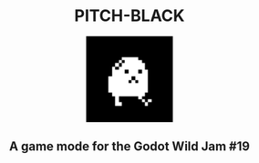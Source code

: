 <H1 style="text-align: center">PITCH-BLACK</H1>
<img src="readme/dude.png" style="display: block; margin-left: auto; margin-right: auto; width: 30%;">
<h2 style="text-align: center">A game mode for the Godot Wild Jam #19</h2>
